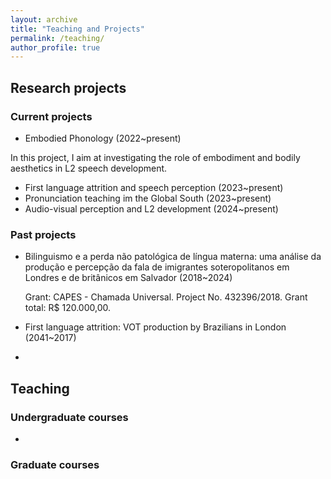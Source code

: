 ```yaml
---
layout: archive
title: "Teaching and Projects"
permalink: /teaching/
author_profile: true
---
```


## Research projects
### Current projects
- Embodied Phonology (2022~present)
  
 In this project, I aim at investigating the role of embodiment and bodily aesthetics in L2 speech development. 
 
- First language attrition and speech perception (2023~present)
- Pronunciation teaching im the Global South (2023~present)
- Audio-visual perception and L2 development (2024~present)

### Past projects
- Bilinguismo e a perda não patológica de língua materna: uma análise da produção e percepção da fala de imigrantes soteropolitanos em Londres e de britânicos em Salvador (2018~2024)
  
  Grant: CAPES - Chamada Universal. Project No. 432396/2018. Grant total: R$ 120.000,00.

- First language attrition: VOT production by Brazilians in London (2041~2017)
- 
## Teaching
### Undergraduate courses
- 
### Graduate courses
